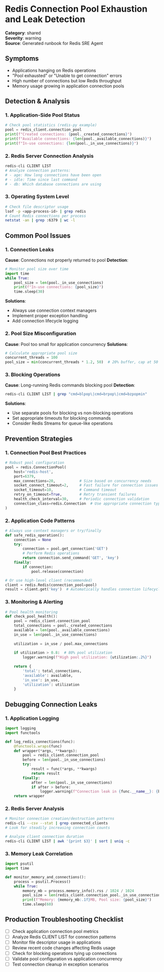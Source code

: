 # Redis Connection Pool Exhaustion and Leak Detection

**Category**: shared  
**Severity**: warning  
**Source**: Generated runbook for Redis SRE Agent

## Symptoms
- Applications hanging on Redis operations
- "Pool exhausted" or "Unable to get connection" errors
- High number of connections but low Redis throughput
- Memory usage growing in application connection pools

## Detection & Analysis

### 1. Application-Side Pool Status
```python
# Check pool statistics (redis-py example)
pool = redis_client.connection_pool
print(f"Created connections: {pool._created_connections}")
print(f"Available connections: {len(pool._available_connections)}")
print(f"In-use connections: {len(pool._in_use_connections)}")
```

### 2. Redis Server Connection Analysis
```bash
redis-cli CLIENT LIST
# Analyze connection patterns:
# - age: How long connections have been open
# - idle: Time since last command
# - db: Which database connections are using
```

### 3. Operating System Level
```bash
# Check file descriptor usage
lsof -p <app-process-id> | grep redis
# Count Redis connections per process
netstat -an | grep :6379 | wc -l
```

## Common Pool Issues

### 1. Connection Leaks
**Cause**: Connections not properly returned to pool
**Detection**:
```python
# Monitor pool size over time
import time
while True:
    pool_size = len(pool._in_use_connections)
    print(f"In-use connections: {pool_size}")
    time.sleep(30)
```

**Solutions**:
- Always use connection context managers
- Implement proper exception handling
- Add connection lifecycle logging

### 2. Pool Size Misconfiguration  
**Cause**: Pool too small for application concurrency
**Solutions**:
```python
# Calculate appropriate pool size
concurrent_threads = 100
pool_size = min(concurrent_threads * 1.2, 50)  # 20% buffer, cap at 50
```

### 3. Blocking Operations
**Cause**: Long-running Redis commands blocking pool
**Detection**:
```bash
redis-cli CLIENT LIST | grep "cmd=blpop\|cmd=brpop\|cmd=bzpopmin"
```

**Solutions**:
- Use separate pools for blocking vs non-blocking operations
- Set appropriate timeouts for blocking commands
- Consider Redis Streams for queue-like operations

## Prevention Strategies

### 1. Connection Pool Best Practices
```python
# Robust pool configuration
pool = redis.ConnectionPool(
    host='redis-host',
    port=6379,
    max_connections=20,           # Size based on concurrency needs
    socket_connect_timeout=2,     # Fast failure for connection issues
    socket_timeout=10,            # Command timeout
    retry_on_timeout=True,        # Retry transient failures
    health_check_interval=30,     # Periodic connection validation
    connection_class=redis.Connection  # Use appropriate connection type
)
```

### 2. Application Code Patterns
```python
# Always use context managers or try/finally
def safe_redis_operation():
    connection = None
    try:
        connection = pool.get_connection('GET')
        # Perform Redis operations
        return connection.send_command('GET', 'key')
    finally:
        if connection:
            pool.release(connection)

# Or use high-level client (recommended)
client = redis.Redis(connection_pool=pool)
result = client.get('key')  # Automatically handles connection lifecycle
```

### 3. Monitoring & Alerting
```python
# Pool health monitoring
def check_pool_health():
    pool = redis_client.connection_pool
    total_connections = pool._created_connections
    available = len(pool._available_connections) 
    in_use = len(pool._in_use_connections)
    
    utilization = in_use / pool.max_connections
    
    if utilization > 0.8:  # 80% pool utilization
        logger.warning(f"High pool utilization: {utilization:.2%}")
    
    return {
        'total': total_connections,
        'available': available,
        'in_use': in_use,
        'utilization': utilization
    }
```

## Debugging Connection Leaks

### 1. Application Logging
```python
import logging
import functools

def log_redis_connections(func):
    @functools.wraps(func)
    def wrapper(*args, **kwargs):
        pool = redis_client.connection_pool
        before = len(pool._in_use_connections)
        try:
            result = func(*args, **kwargs)
            return result
        finally:
            after = len(pool._in_use_connections)
            if after > before:
                logger.warning(f"Connection leak in {func.__name__}: {before} -> {after}")
    return wrapper
```

### 2. Redis Server Analysis
```bash
# Monitor connection creation/destruction patterns
redis-cli --csv --stat | grep connected_clients
# Look for steadily increasing connection counts

# Analyze client connection duration
redis-cli CLIENT LIST | awk '{print $3}' | sort | uniq -c
```

### 3. Memory Leak Correlation
```python
import psutil
import time

def monitor_memory_and_connections():
    process = psutil.Process()
    while True:
        memory_mb = process.memory_info().rss / 1024 / 1024
        pool_size = len(redis_client.connection_pool._in_use_connections)
        print(f"Memory: {memory_mb:.1f}MB, Pool size: {pool_size}")
        time.sleep(60)
```

## Production Troubleshooting Checklist
- [ ] Check application connection pool metrics
- [ ] Analyze Redis CLIENT LIST for connection patterns  
- [ ] Monitor file descriptor usage in applications
- [ ] Review recent code changes affecting Redis usage
- [ ] Check for blocking operations tying up connections
- [ ] Validate pool configuration vs application concurrency
- [ ] Test connection cleanup in exception scenarios